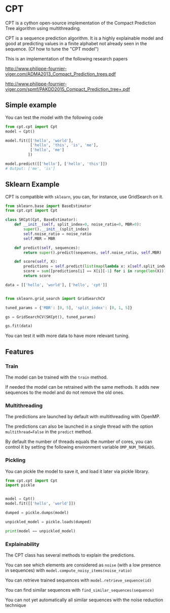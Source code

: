 # CPT

CPT is a cython open-source implementation of the Compact Prediction Tree algorithm using multithreading.

CPT is a sequence prediction algorithm. It is a highly explainable model and good at predicting values in a finite alphabet not already seen in the sequence. (Cf how to tune the "CPT model")

This is an implementation of the following research papers

http://www.philippe-fournier-viger.com/ADMA2013_Compact_Prediction_trees.pdf

http://www.philippe-fournier-viger.com/spmf/PAKDD2015_Compact_Prediction_tree+.pdf

## Simple example

You can test the model with the following code

```python
from cpt.cpt import Cpt
model = Cpt()

model.fit([['hello', 'world'],
           ['hello', 'this', 'is', 'me'],
           ['hello', 'me']
          ])

model.predict([['hello'], ['hello', 'this']])
# Output: ['me', 'is']
```

## Sklearn Example

CPT is compatible with `sklearn`, you can, for instance, use GridSearch on it.
```python
from sklearn.base import BaseEstimator
from cpt.cpt import Cpt

class SKCpt(Cpt, BaseEstimator):
    def __init__(self, split_index=0, noise_ratio=0, MBR=0):
        super().__init__(split_index)
        self.noise_ratio = noise_ratio
        self.MBR = MBR

    def predict(self, sequences):
        return super().predict(sequences, self.noise_ratio, self.MBR)

    def score(self, X):
        predictions = self.predict(list(map(lambda x: x[self.split_index:-1], X)))
        score = sum([predictions[i] == X[i][-1] for i in range(len(X))]) / len(X) * 100
        return score

data = [['hello', 'world'], ['hello', 'cpt']]


from sklearn.grid_search import GridSearchCV

tuned_params = {'MBR': [0, 5], 'split_index': [0, 1, 5]}

gs = GridSearchCV(SKCpt(), tuned_params)

gs.fit(data)
```
You can test it with more data to have more relevant tuning.

## Features
### Train

The model can be trained with the `train` method.

If needed the model can be retrained with the same methods. It adds new sequences to the model and do not remove the old ones.

### Multithreading

The predictions are launched by default with multithreading with OpenMP.

The predictions can also be launched in a single thread with the option `multithread=False` in the `predict` method.

By default the number of threads equals the number of cores, you can control it by setting the following environment variable `OMP_NUM_THREADS`.

### Pickling

You can pickle the model to save it, and load it later via pickle library.
```python
from cpt.cpt import Cpt
import pickle


model = Cpt()
model.fit([['hello', 'world']])

dumped = pickle.dumps(model)

unpickled_model = pickle.loads(dumped)

print(model == unpickled_model)
```

### Explainability

The CPT class has several methods to explain the predictions.

You can see which elements are considered as `noise` (with a low presence in sequences) with `model.compute_noisy_items(noise_ratio)`

You can retrieve trained sequences with `model.retrieve_sequence(id)`

You can find similar sequences with `find_similar_sequences(sequence)`

You can not yet automatically all similar sequences with the noise reduction technique
